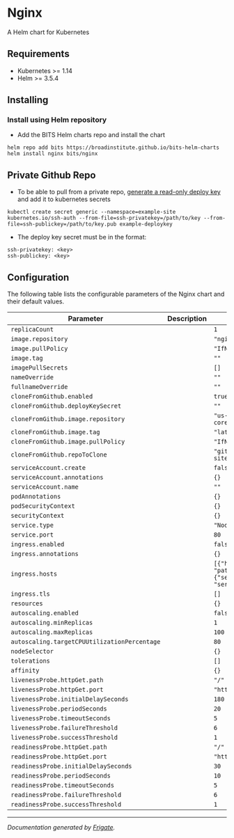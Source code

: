 
Nginx
===========

A Helm chart for Kubernetes

## Requirements

* Kubernetes >= 1.14
* Helm >= 3.5.4

## Installing

### Install using Helm repository

* Add the BITS Helm charts repo and install the chart
```
helm repo add bits https://broadinstitute.github.io/bits-helm-charts
helm install nginx bits/nginx
```

## Private Github Repo

* To be able to pull from a private repo, [generate a read-only deploy key](https://docs.github.com/en/developers/overview/managing-deploy-keys#deploy-keys) and add it to kubernetes secrets
```
kubectl create secret generic --namespace=example-site kubernetes.io/ssh-auth --from-file=ssh-privatekey=/path/to/key --from-file=ssh-publickey=/path/to/key.pub example-deploykey
```

* The deploy key secret must be in the format:
```
ssh-privatekey: <key>
ssh-publickey: <key>
```

## Configuration

The following table lists the configurable parameters of the Nginx chart and their default values.

| Parameter                | Description             | Default        |
| ------------------------ | ----------------------- | -------------- |
| `replicaCount` |  | `1` |
| `image.repository` |  | `"nginx"` |
| `image.pullPolicy` |  | `"IfNotPresent"` |
| `image.tag` |  | `""` |
| `imagePullSecrets` |  | `[]` |
| `nameOverride` |  | `""` |
| `fullnameOverride` |  | `""` |
| `cloneFromGithub.enabled` |  | `true` |
| `cloneFromGithub.deployKeySecret` |  | `""` |
| `cloneFromGithub.image.repository` |  | `"us-central1-docker.pkg.dev/infra2-core/containers/github-sync"` |
| `cloneFromGithub.image.tag` |  | `"latest"` |
| `cloneFromGithub.image.pullPolicy` |  | `"IfNotPresent"` |
| `cloneFromGithub.repoToClone` |  | `"git@github.com:broadinstitute/potato-site.git"` |
| `serviceAccount.create` |  | `false` |
| `serviceAccount.annotations` |  | `{}` |
| `serviceAccount.name` |  | `""` |
| `podAnnotations` |  | `{}` |
| `podSecurityContext` |  | `{}` |
| `securityContext` |  | `{}` |
| `service.type` |  | `"NodePort"` |
| `service.port` |  | `80` |
| `ingress.enabled` |  | `false` |
| `ingress.annotations` |  | `{}` |
| `ingress.hosts` |  | `[{"host": "chart-example.local", "paths": [{"path": "/", "backend": {"serviceName": "chart-example.local", "servicePort": 80}}]}]` |
| `ingress.tls` |  | `[]` |
| `resources` |  | `{}` |
| `autoscaling.enabled` |  | `false` |
| `autoscaling.minReplicas` |  | `1` |
| `autoscaling.maxReplicas` |  | `100` |
| `autoscaling.targetCPUUtilizationPercentage` |  | `80` |
| `nodeSelector` |  | `{}` |
| `tolerations` |  | `[]` |
| `affinity` |  | `{}` |
| `livenessProbe.httpGet.path` |  | `"/"` |
| `livenessProbe.httpGet.port` |  | `"http"` |
| `livenessProbe.initialDelaySeconds` |  | `180` |
| `livenessProbe.periodSeconds` |  | `20` |
| `livenessProbe.timeoutSeconds` |  | `5` |
| `livenessProbe.failureThreshold` |  | `6` |
| `livenessProbe.successThreshold` |  | `1` |
| `readinessProbe.httpGet.path` |  | `"/"` |
| `readinessProbe.httpGet.port` |  | `"http"` |
| `readinessProbe.initialDelaySeconds` |  | `30` |
| `readinessProbe.periodSeconds` |  | `10` |
| `readinessProbe.timeoutSeconds` |  | `5` |
| `readinessProbe.failureThreshold` |  | `6` |
| `readinessProbe.successThreshold` |  | `1` |



---
_Documentation generated by [Frigate](https://frigate.readthedocs.io)._

